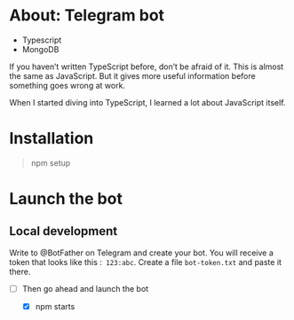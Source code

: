 # About: Telegram bot

- Typescript
- MongoDB


If you haven’t written TypeScript before, don’t be afraid of it. This is almost the same as JavaScript. But it gives more useful information before something goes wrong at work.

When I started diving into TypeScript, I learned a lot about JavaScript itself.

# Installation
> npm setup
  
# Launch the bot
## Local development
Write to @BotFather on Telegram and create your bot. You will receive a token that 
looks like this :` 123:abc`. Create a file `bot-token.txt` and paste it there.

- [ ] Then go ahead and launch the bot

    - [x] npm starts
